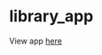 # library_app

View app [here](https://htmlpreview.github.io/?https://github.com/jackycen78/library_app/blob/main/library/index.html)

